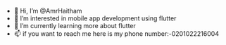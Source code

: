 - 👋 Hi, I’m @AmrHaitham
- 👀 I’m interested in mobile app development using flutter
- 🌱 I’m currently learning more about flutter
- 📫 if you want to reach me here is my phone number:-0201022216004

<!---
AmrHaitham/AmrHaitham is a ✨ special ✨ repository because its `README.md` (this file) appears on your GitHub profile.
You can click the Preview link to take a look at your changes.
--->
